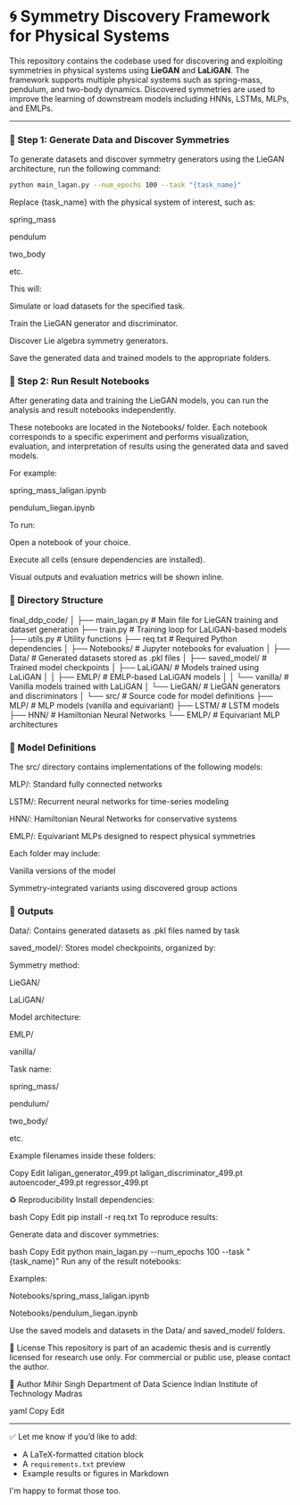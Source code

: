 # 🌀 Symmetry Discovery Framework for Physical Systems

This repository contains the codebase used for discovering and exploiting symmetries in physical systems using **LieGAN** and **LaLiGAN**. The framework supports multiple physical systems such as spring-mass, pendulum, and two-body dynamics. Discovered symmetries are used to improve the learning of downstream models including HNNs, LSTMs, MLPs, and EMLPs.

---

### 📌 Step 1: Generate Data and Discover Symmetries

To generate datasets and discover symmetry generators using the LieGAN architecture, run the following command:

```bash
python main_lagan.py --num_epochs 100 --task "{task_name}"
```


Replace {task_name} with the physical system of interest, such as:

spring_mass

pendulum

two_body

etc.

This will:

Simulate or load datasets for the specified task.

Train the LieGAN generator and discriminator.

Discover Lie algebra symmetry generators.

Save the generated data and trained models to the appropriate folders.

### 📌 Step 2: Run Result Notebooks
After generating data and training the LieGAN models, you can run the analysis and result notebooks independently.

These notebooks are located in the Notebooks/ folder. Each notebook corresponds to a specific experiment and performs visualization, evaluation, and interpretation of results using the generated data and saved models.

For example:

spring_mass_laligan.ipynb

pendulum_liegan.ipynb

To run:

Open a notebook of your choice.

Execute all cells (ensure dependencies are installed).

Visual outputs and evaluation metrics will be shown inline.

### 📁 Directory Structure

final_ddp_code/
│
├── main_lagan.py            # Main file for LieGAN training and dataset generation
├── train.py                 # Training loop for LaLiGAN-based models
├── utils.py                 # Utility functions
├── req.txt                  # Required Python dependencies
│
├── Notebooks/               # Jupyter notebooks for evaluation
│
├── Data/                    # Generated datasets stored as .pkl files
│
├── saved_model/             # Trained model checkpoints
│   ├── LaLiGAN/             # Models trained using LaLiGAN
│   │   ├── EMLP/            # EMLP-based LaLiGAN models
│   │   └── vanilla/         # Vanilla models trained with LaLiGAN
│   └── LieGAN/              # LieGAN generators and discriminators
│
└── src/                     # Source code for model definitions
    ├── MLP/                 # MLP models (vanilla and equivariant)
    ├── LSTM/                # LSTM models
    ├── HNN/                 # Hamiltonian Neural Networks
    └── EMLP/                # Equivariant MLP architectures
</details>

### 🧠 Model Definitions
The src/ directory contains implementations of the following models:

MLP/: Standard fully connected networks

LSTM/: Recurrent neural networks for time-series modeling

HNN/: Hamiltonian Neural Networks for conservative systems

EMLP/: Equivariant MLPs designed to respect physical symmetries

Each folder may include:

Vanilla versions of the model

Symmetry-integrated variants using discovered group actions

### 💾 Outputs
Data/: Contains generated datasets as .pkl files named by task

saved_model/: Stores model checkpoints, organized by:

Symmetry method:

LieGAN/

LaLiGAN/

Model architecture:

EMLP/

vanilla/

Task name:

spring_mass/

pendulum/

two_body/

etc.

Example filenames inside these folders:

Copy
Edit
laligan_generator_499.pt
laligan_discriminator_499.pt
autoencoder_499.pt
regressor_499.pt

♻️ Reproducibility
Install dependencies:

bash
Copy
Edit
pip install -r req.txt
To reproduce results:

Generate data and discover symmetries:

bash
Copy
Edit
python main_lagan.py --num_epochs 100 --task "{task_name}"
Run any of the result notebooks:

Examples:

Notebooks/spring_mass_laligan.ipynb

Notebooks/pendulum_liegan.ipynb

Use the saved models and datasets in the Data/ and saved_model/ folders.

📜 License
This repository is part of an academic thesis and is currently licensed for research use only. For commercial or public use, please contact the author.

👤 Author
Mihir Singh
Department of Data Science
Indian Institute of Technology Madras

yaml
Copy
Edit

---

✅ Let me know if you’d like to add:
- A LaTeX-formatted citation block
- A `requirements.txt` preview
- Example results or figures in Markdown

I'm happy to format those too.
